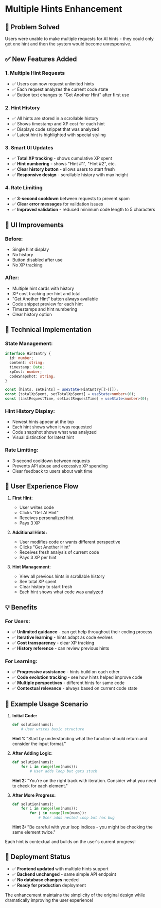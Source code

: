 # Multiple Hints Enhancement

## 🎯 **Problem Solved**
Users were unable to make multiple requests for AI hints - they could only get one hint and then the system would become unresponsive.

## ✅ **New Features Added**

### 1. **Multiple Hint Requests**
- ✅ Users can now request unlimited hints
- ✅ Each request analyzes the current code state
- ✅ Button text changes to "Get Another Hint" after first use

### 2. **Hint History**
- ✅ All hints are stored in a scrollable history
- ✅ Shows timestamp and XP cost for each hint
- ✅ Displays code snippet that was analyzed
- ✅ Latest hint is highlighted with special styling

### 3. **Smart UI Updates**
- ✅ **Total XP tracking** - shows cumulative XP spent
- ✅ **Hint numbering** - shows "Hint #1", "Hint #2", etc.
- ✅ **Clear history button** - allows users to start fresh
- ✅ **Responsive design** - scrollable history with max height

### 4. **Rate Limiting**
- ✅ **3-second cooldown** between requests to prevent spam
- ✅ **Clear error messages** for validation issues
- ✅ **Improved validation** - reduced minimum code length to 5 characters

## 🎨 **UI Improvements**

### **Before:**
- Single hint display
- No history
- Button disabled after use
- No XP tracking

### **After:**
- Multiple hint cards with history
- XP cost tracking per hint and total
- "Get Another Hint" button always available
- Code snippet preview for each hint
- Timestamps and hint numbering
- Clear history option

## 🔧 **Technical Implementation**

### **State Management:**
```typescript
interface HintEntry {
  id: number;
  content: string;
  timestamp: Date;
  xpCost: number;
  codeSnapshot: string;
}

const [hints, setHints] = useState<HintEntry[]>([]);
const [totalXpSpent, setTotalXpSpent] = useState<number>(0);
const [lastRequestTime, setLastRequestTime] = useState<number>(0);
```

### **Hint History Display:**
- Newest hints appear at the top
- Each hint shows when it was requested
- Code snapshot shows what was analyzed
- Visual distinction for latest hint

### **Rate Limiting:**
- 3-second cooldown between requests
- Prevents API abuse and excessive XP spending
- Clear feedback to users about wait time

## 🚀 **User Experience Flow**

1. **First Hint:**
   - User writes code
   - Clicks "Get AI Hint"
   - Receives personalized hint
   - Pays 3 XP

2. **Additional Hints:**
   - User modifies code or wants different perspective
   - Clicks "Get Another Hint"
   - Receives fresh analysis of current code
   - Pays 3 XP per hint

3. **Hint Management:**
   - View all previous hints in scrollable history
   - See total XP spent
   - Clear history to start fresh
   - Each hint shows what code was analyzed

## 💡 **Benefits**

### **For Users:**
- ✅ **Unlimited guidance** - can get help throughout their coding process
- ✅ **Iterative learning** - hints adapt as code evolves
- ✅ **Cost transparency** - clear XP tracking
- ✅ **History reference** - can review previous hints

### **For Learning:**
- ✅ **Progressive assistance** - hints build on each other
- ✅ **Code evolution tracking** - see how hints helped improve code
- ✅ **Multiple perspectives** - different hints for same code
- ✅ **Contextual relevance** - always based on current code state

## 🎯 **Example Usage Scenario**

1. **Initial Code:**
   ```python
   def solution(nums):
       # User writes basic structure
   ```
   **Hint 1:** "Start by understanding what the function should return and consider the input format."

2. **After Adding Logic:**
   ```python
   def solution(nums):
       for i in range(len(nums)):
           # User adds loop but gets stuck
   ```
   **Hint 2:** "You're on the right track with iteration. Consider what you need to check for each element."

3. **After More Progress:**
   ```python
   def solution(nums):
       for i in range(len(nums)):
           for j in range(len(nums)):
               # User adds nested loop but has bug
   ```
   **Hint 3:** "Be careful with your loop indices - you might be checking the same element twice."

Each hint is contextual and builds on the user's current progress!

## 🔄 **Deployment Status**

- ✅ **Frontend updated** with multiple hints support
- ✅ **Backend unchanged** - same simple API endpoint
- ✅ **No database changes** needed
- ✅ **Ready for production** deployment

The enhancement maintains the simplicity of the original design while dramatically improving the user experience!